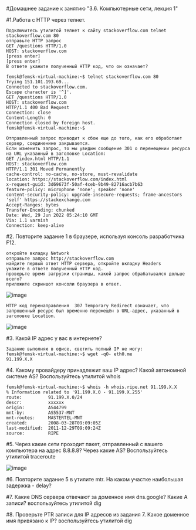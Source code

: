 ﻿#Домашнее задание к занятию "3.6. Компьютерные сети, лекция 1"
 
#1.Работа c HTTP через телнет.

    Подключитесь утилитой телнет к сайту stackoverflow.com telnet stackoverflow.com 80
    отправьте HTTP запрос
    GET /questions HTTP/1.0
    HOST: stackoverflow.com
    [press enter]
    [press enter]
    В ответе укажите полученный HTTP код, что он означает?
    
    femsk@femsk-virtual-machine:~$ telnet stackoverflow.com 80
    Trying 151.101.193.69...
    Connected to stackoverflow.com.
    Escape character is '^]'.
    GET /questions HTTP/1.0
    HOST: stackoverflow.com
    HTTP/1.1 400 Bad Request
    Connection: close
    Content-Length: 0
    Connection closed by foreign host.
    femsk@femsk-virtual-machine:~$
    
    Отправленный запрос приводит к сбою еще до того, как его обработает сервер, соединенине закрывается.
    Если изменить запрос, то мы увидим сообщение 301 о перемещении ресурса на URL указанный в заголовке Location:
    GET /index.html HTTP/1.1
    HOST: stackoverflow.com
    HTTP/1.1 301 Moved Permanently
    cache-control: no-cache, no-store, must-revalidate
    location: https://stackoverflow.com/index.html
    x-request-guid: 3d69673f-50af-4ceb-9b49-82716acb7b63
    feature-policy: microphone 'none'; speaker 'none'
    content-security-policy: upgrade-insecure-requests; frame-ancestors 'self' https://stackexchange.com
    Accept-Ranges: bytes
    Transfer-Encoding: chunked
    Date: Wed, 29 Jun 2022 05:24:10 GMT
    Via: 1.1 varnish
    Connection: keep-alive
    
#2. Повторите задание 1 в браузере, используя консоль разработчика F12.

    откройте вкладку Network
    отправьте запрос http://stackoverflow.com
    найдите первый ответ HTTP сервера, откройте вкладку Headers
    укажите в ответе полученный HTTP код.
    проверьте время загрузки страницы, какой запрос обрабатывался дольше всего?
    приложите скриншот консоли браузера в ответ.
    
![image](https://user-images.githubusercontent.com/104899352/176360310-cb1314e9-65fb-49dc-bb71-714c75665aa5.png)
    
    HTTP код перенаправления  307 Temporary Redirect означает, что запрошенный ресурс был временно перемещён в URL-адрес, указанный в заголовке Location.
    
![image](https://user-images.githubusercontent.com/104899352/176360904-d02c7159-2584-4b19-a2e4-37c9bd9d2f8c.png)
    
#3. Какой IP адрес у вас в интернете?

    Задание выполняю в офисе, светить полный IP не могу:
    femsk@femsk-virtual-machine:~$ wget -qO- eth0.me
    91.199.X.X

#4. Какому провайдеру принадлежит ваш IP адрес? Какой автономной системе AS? Воспользуйтесь утилитой whois

    femsk@femsk-virtual-machine:~$ whois -h whois.ripe.net 91.199.X.X
    % Information related to '91.199.X.0 - 91.199.X.255'
    route:          91.199.X.0/24
    descr:          xxxxxx
    origin:         AS44799
    mnt-by:         AS5537-MNT
    mnt-routes:     MASTERTEL-MNT
    created:        2008-03-28T09:09:05Z
    last-modified:  2011-12-29T09:09:24Z
    source:         RIPE

#5. Через какие сети проходит пакет, отправленный с вашего компьютера на адрес 8.8.8.8? Через какие AS? Воспользуйтесь утилитой traceroute

![image](https://user-images.githubusercontent.com/104899352/176363868-5d69afd9-ed6a-41a4-bd44-6b593c4f36e5.png)

#6. Повторите задание 5 в утилите mtr. На каком участке наибольшая задержка - delay?

#7. Какие DNS сервера отвечают за доменное имя dns.google? Какие A записи? воспользуйтесь утилитой dig

#8. Проверьте PTR записи для IP адресов из задания 7. Какое доменное имя привязано к IP? воспользуйтесь утилитой dig
